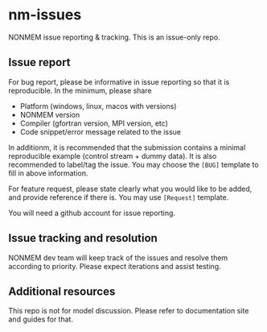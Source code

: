# nm-issues
NONMEM issue reporting &amp; tracking. This is an issue-only repo.

## Issue report
For bug report, please be informative in issue reporting so that it is reproducible. In the minimum, please share
- Platform (windows, linux, macos with versions)
- NONMEM version
- Compiler (gfortran version, MPI version, etc)
- Code snippet/error message related to the issue

In additionm, it is recommended that the submission contains a minimal reproducible example (control stream + dummy data). It is also recommended to label/tag the issue. You may choose the `[BUG]` template to fill in above information.

For feature request, please state clearly what you would like to be added, and provide reference if there is. You may use `[Request]` template.

You will need a github account for issue reporting.

## Issue tracking and resolution
NONMEM dev team will keep track of the issues and resolve them according to priority. Please expect iterations and assist testing.

## Additional resources
This repo is not for model discussion. Please refer to documentation site and guides for that.
